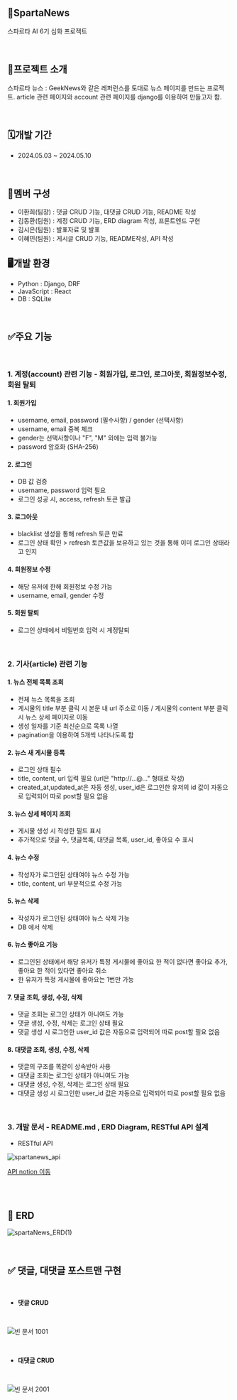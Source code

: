 ## 📰SpartaNews
스파르타 AI 6기 심화 프로젝트

<br/>

## 📝프로젝트 소개
스파르타 뉴스 : 
GeekNews와 같은 레퍼런스를 토대로 뉴스 페이지를 만드는 프로젝트. article 관련 페이지와 account 관련 페이지를 django를 이용하여 만들고자 함.

<br/>

## 🗓️개발 기간
- 2024.05.03 ~ 2024.05.10

<br/>

## 👥멤버 구성
- 이환희(팀장) : 댓글 CRUD 기능, 대댓글 CRUD 기능, README 작성
- 김동환(팀원) : 계정 CRUD 기능, ERD diagram 작성, 프론트엔드 구현
- 김시은(팀원) : 발표자료 및 발표
- 이혜민(팀원) : 게시글 CRUD 기능, README작성, API 작성

## 🖥️개발 환경
- Python : Django, DRF
- JavaScript : React
- DB : SQLite

<br/>

## ✅주요 기능

<br/>

### 1. 계정(account) 관련 기능 - 회원가입, 로그인, 로그아웃, 회원정보수정, 회원 탈퇴

#### 1. 회원가입
  - username, email, password (필수사항) / gender (선택사항)
  - username, email 중복 체크
  - gender는 선택사항이나 "F", "M" 외에는 입력 불가능
  - password 암호화 (SHA-256)
#### 2. 로그인
  - DB 값 검증
  - username, password 입력 필요
  - 로그인 성공 시, access, refresh 토큰 발급
#### 3. 로그아웃
  - blacklist 생성을 통해 refresh 토큰 만료
  - 로그인 상태 확인 > refresh 토큰값을 보유하고 있는 것을 통해 이미 로그인 상태라고 인지
#### 4. 회원정보 수정
  - 해당 유저에 한해 회원정보 수정 가능
  - username, email, gender 수정
#### 5. 회원 탈퇴
  - 로그인 상태에서 비밀번호 입력 시 계정탈퇴 
<br/>

### 2. 기사(article) 관련 기능

#### 1. 뉴스 전체 목록 조회
- 전체 뉴스 목록을 조회
- 게시물의 title 부분 클릭 시 본문 내 url 주소로 이동 / 게시물의 content 부분 클릭 시 뉴스 상세 페이지로 이동
- 생성 일자를 기준 최신순으로 목록 나열
- pagination을 이용하여 5개씩 나타나도록 함
#### 2. 뉴스 새 게시물 등록
- 로그인 상태 필수
- title, content, url 입력 필요 (url은 "http://...@..." 형태로 작성)
- created_at,updated_at은 자동 생성, user_id은 로그인한 유저의 id 값이 자동으로 입력되어 따로 post할 필요 없음
#### 3. 뉴스 상세 페이지 조회
- 게시물 생성 시 작성한 필드 표시
- 추가적으로 댓글 수, 댓글목록, 대댓글 목록, user_id, 좋아요 수 표시
#### 4. 뉴스 수정
- 작성자가 로그인된 상태여야 뉴스 수정 가능
- title, content, url 부분적으로 수정 가능
#### 5. 뉴스 삭제
- 작성자가 로그인된 상태여야 뉴스 삭제 가능
- DB 에서 삭제
#### 6. 뉴스 좋아요 기능
- 로그인된 상태에서 해당 유저가 특정 게시물에 좋아요 한 적이 없다면 좋아요 추가, 좋아요 한 적이 있다면 좋아요 취소
- 한 유저가 특정 게시물에 좋아요는 1번만 가능
#### 7. 댓글 조회, 생성, 수정, 삭제
- 댓글 조회는 로그인 상태가 아니여도 가능
- 댓글 생성, 수정, 삭제는 로그인 상태 필요
- 댓글 생성 시 로그인한 user_id 값은 자동으로 입력되어 따로 post할 필요 없음
#### 8. 대댓글 조회, 생성, 수정, 삭제
- 댓글의 구조를 똑같이 상속받아 사용
- 대댓글 조회는 로그인 상태가 아니여도 가능
- 대댓글 생성, 수정, 삭제는 로그인 상태 필요
- 대댓글 생성 시 로그인한 user_id 값은 자동으로 입력되어 따로 post할 필요 없음

<br/>

### 3. 개발 문서 - README.md , ERD Diagram, RESTful API 설계
-  RESTful API

![spartanews_api](https://github.com/1489ehdghks/spartaNews/assets/157605815/436f35d6-0266-492d-a617-f46887a79969)

[API notion 이동](https://www.notion.so/teamsparta/87bf62f0dad248a0962146b68ebbce7c?v=c8e06e5871e4496e9698ad2dc97c0bc7)

<br/>
<br/>


## 🚀 ERD

![spartaNews_ERD(1)](https://github.com/1489ehdghks/spartaNews/assets/157605815/a96dbc74-2f3e-4b7b-8940-88a8f52c2d8c)

<br/>

## ✅ 댓글, 대댓글 포스트맨 구현

<br/>

- **댓글 CRUD**

<br/>

![빈 문서 1001](https://github.com/1489ehdghks/spartaNews/assets/159985538/99167eff-1c81-4beb-b92f-bfd1892b5b24)

<br/>

- **대댓글 CRUD**

<br/>

![빈 문서 2001](https://github.com/1489ehdghks/spartaNews/assets/159985538/59d182a4-291b-4883-ab03-27e5365adf66)


